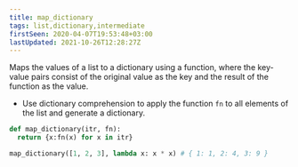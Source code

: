 ```yaml
---
title: map_dictionary
tags: list,dictionary,intermediate
firstSeen: 2020-04-07T19:53:48+03:00
lastUpdated: 2021-10-26T12:28:27Z
---
```


Maps the values of a list to a dictionary using a function, where the key-value pairs consist of the original value as the key and the result of the function as the value.

- Use dictionary comprehension to apply the function `fn` to all elements of the list and generate a dictionary.

```py
def map_dictionary(itr, fn):
  return {x:fn(x) for x in itr}
```

```py
map_dictionary([1, 2, 3], lambda x: x * x) # { 1: 1, 2: 4, 3: 9 }
```
